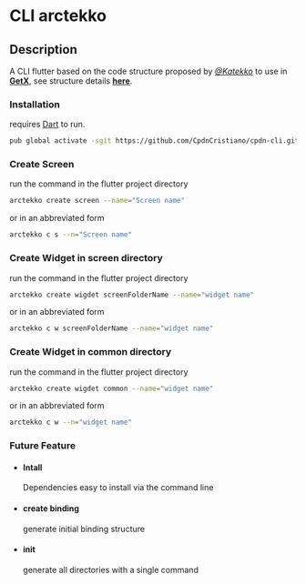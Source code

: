 # CLI arctekko
## Description
A CLI flutter based on the code structure proposed by [*@Katekko*](https://github.com/Katekko) to use in  [**GetX**](https://pub.dev/packages/get),
see structure details [**here**](https://github.com/Katekko/arctekko).

### Installation
requires [Dart](https://dart.dev/get-dart) to run.
```sh
pub global activate -sgit https://github.com/CpdnCristiano/cpdn-cli.git
```

### Create Screen
run the command in the flutter project directory
```sh
arctekko create screen --name="Screen name"
```
or in an abbreviated form
```sh
arctekko c s --n="Screen name"
```

### Create Widget in screen directory
run the command in the flutter project directory
```sh
arctekko create wigdet screenFolderName --name="widget name"
```
or in an abbreviated form
```sh
arctekko c w screenFolderName --name="widget name"
```
### Create Widget in common directory
run the command in the flutter project directory
```sh
arctekko create wigdet common --name="widget name"
```
or in an abbreviated form
```sh
arctekko c w --n="widget name"
```

### Future Feature
* #### Intall
    Dependencies easy to install via the command line
* #### create binding
    generate initial binding structure
* #### init 
    generate all directories with a single command